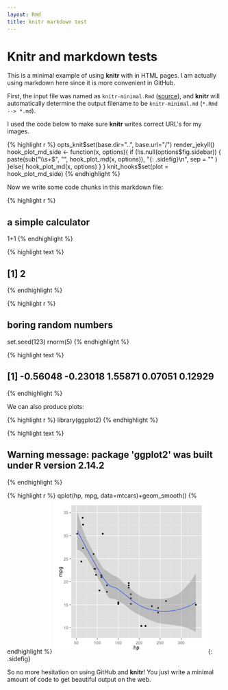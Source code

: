 ```yaml
---
layout: Rmd
title: knitr markdown test
---
```


# Knitr and markdown tests

This is a minimal example of using **knitr** with in HTML pages. I am actually
using markdown here since it is more convenient in GitHub.

First, the input file was named as `knitr-minimal.Rmd`
([source](https://github.com/yihui/knitr/blob/master/inst/examples/knitr-minimal.Rmd)),
and **knitr** will automatically determine the output filename to be
`knitr-minimal.md` (`*.Rmd --> *.md`).

I used the code below to make sure **knitr** writes correct URL's for my images.



{% highlight r %}
opts_knit$set(base.dir="..", base.url="/")
render_jekyll()
hook_plot_md_side <- function(x, options){
  if (!is.null(options$fig.sidebar)) {
    paste(sub("\\s+$", "", hook_plot_md(x, options)),
          "{: .sidefig}\n",
          sep = ""
          )
  }else{
    hook_plot_md(x, options)
  }
}
knit_hooks$set(plot = hook_plot_md_side)
{% endhighlight %}




Now we write some code chunks in this markdown file:



{% highlight r %}
## a simple calculator
1+1
{% endhighlight %}



{% highlight text %}
## [1] 2
{% endhighlight %}



{% highlight r %}
## boring random numbers
set.seed(123)
rnorm(5)
{% endhighlight %}



{% highlight text %}
## [1] -0.56048 -0.23018  1.55871  0.07051  0.12929
{% endhighlight %}




We can also produce plots:



{% highlight r %}
library(ggplot2)
{% endhighlight %}



{% highlight text %}
## Warning message: package 'ggplot2' was built under R version 2.14.2
{% endhighlight %}



{% highlight r %}
qplot(hp, mpg, data=mtcars)+geom_smooth()
{% endhighlight %}
![plot of chunk md-cars-scatter](/images/Rplot-md-cars-scatter.png){: .sidefig}



So no more hesitation on using GitHub and **knitr**! You just write a minimal
amount of code to get beautiful output on the web.
